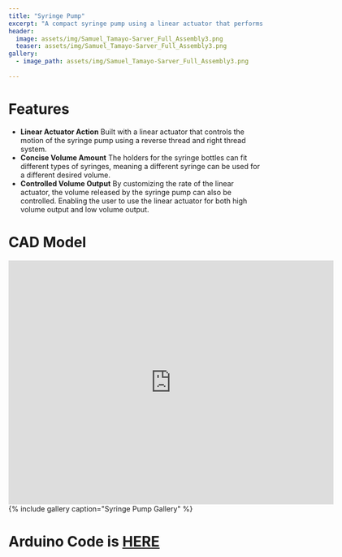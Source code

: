 ```yaml
---
title: "Syringe Pump"
excerpt: "A compact syringe pump using a linear actuator that performs effectively for a better cost"
header:
  image: assets/img/Samuel_Tamayo-Sarver_Full_Assembly3.png
  teaser: assets/img/Samuel_Tamayo-Sarver_Full_Assembly3.png
gallery:
  - image_path: assets/img/Samuel_Tamayo-Sarver_Full_Assembly3.png
   
---
```


# Features

* **Linear Actuator Action** Built with a linear actuator that controls the motion of the syringe pump using a reverse thread and right thread system.
* **Concise Volume Amount** The holders for the syringe bottles can fit different types of syringes, meaning a different syringe can be used for a different desired volume.  
* **Controlled Volume Output** By customizing the rate of the linear actuator, the volume released by the syringe pump can also be controlled. Enabling the user to use the linear actuator for both high volume output and low volume output.

# CAD Model
<iframe src="https://vanderbilt643.autodesk360.com/shares/public/SH512d4QTec90decfa6e817f50c3c936b1b2?mode=embed" width="640" height="480" allowfullscreen="true" webkitallowfullscreen="true" mozallowfullscreen="true"  frameborder="0"></iframe>
 {% include gallery caption="Syringe Pump Gallery" %}

# Arduino Code is [HERE](https://github.com/stamayosarver/stamayosarver.github.io/blob/main/Final_Syringe_Pump_Code.ino)
